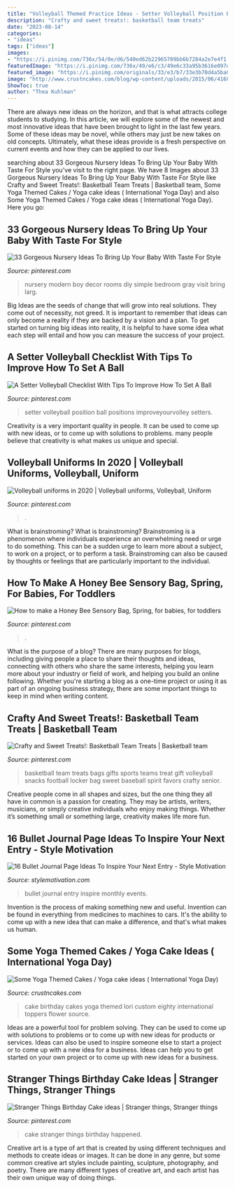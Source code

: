 ```yaml
---
title: "Volleyball Themed Practice Ideas - Setter Volleyball Position Ball Positions Improveyourvolley Setters"
description: "Crafty and sweet treats!: basketball team treats"
date: "2023-08-14"
categories:
- "ideas"
tags: ["ideas"]
images:
- "https://i.pinimg.com/736x/54/0e/d6/540ed62b22965709bb6b7284a2e7e4f1.jpg"
featuredImage: "https://i.pinimg.com/736x/49/e6/c3/49e6c33a95b3616e097dc2f270027a92.jpg"
featured_image: "https://i.pinimg.com/originals/33/e3/b7/33e3b70d4a5ba0d6a31a3b79f834582e.jpg"
image: "http://www.crustncakes.com/blog/wp-content/uploads/2015/06/41682caabff35183f30e5fbfa0f6628b-831x1024.jpg"
ShowToc: true
author: "Thea Kuhlman"
---
```



There are always new ideas on the horizon, and that is what attracts college students to studying. In this article, we will explore some of the newest and most innovative ideas that have been brought to light in the last few years. Some of these ideas may be novel, while others may just be new takes on old concepts. Ultimately, what these ideas provide is a fresh perspective on current events and how they can be applied to our lives.

	

		
searching about 33 Gorgeous Nursery Ideas To Bring Up Your Baby With Taste For Style you've visit to the right page. We have 8 Images about 33 Gorgeous Nursery Ideas To Bring Up Your Baby With Taste For Style like Crafty and Sweet Treats!: Basketball Team Treats | Basketball team, Some Yoga Themed Cakes / Yoga cake ideas ( International Yoga Day) and also Some Yoga Themed Cakes / Yoga cake ideas ( International Yoga Day). Here you go:
		
    
## 33 Gorgeous Nursery Ideas To Bring Up Your Baby With Taste For Style

<img loading=lazy src="https://i.pinimg.com/736x/54/0e/d6/540ed62b22965709bb6b7284a2e7e4f1.jpg" onerror="this.onerror=null;this.src='https://tse3.mm.bing.net/th?id=OIP.f1eFYvqE22q9feLeXCUFnAHaLG&amp;pid=15.1';" alt="33 Gorgeous Nursery Ideas To Bring Up Your Baby With Taste For Style">

_Source: pinterest.com_

>nursery modern boy decor rooms diy simple bedroom gray visit bring larg. 

	

Big Ideas are the seeds of change that will grow into real solutions. They come out of necessity, not greed. It is important to remember that ideas can only become a reality if they are backed by a vision and a plan. To get started on turning big ideas into reality, it is helpful to have some idea what each step will entail and how you can measure the success of your project.

    
## A Setter Volleyball Checklist With Tips To Improve How To Set A Ball

<img loading=lazy src="https://i.pinimg.com/736x/49/e6/c3/49e6c33a95b3616e097dc2f270027a92.jpg" onerror="this.onerror=null;this.src='https://tse1.mm.bing.net/th?id=OIP.x2QBKMtqmmdG00_TJuv6pQAAAA&amp;pid=15.1';" alt="A Setter Volleyball Checklist With Tips To Improve How To Set A Ball">

_Source: pinterest.com_

>setter volleyball position ball positions improveyourvolley setters. 

	

Creativity is a very important quality in people. It can be used to come up with new ideas, or to come up with solutions to problems. many people believe that creativity is what makes us unique and special.

    
## Volleyball Uniforms In 2020 | Volleyball Uniforms, Volleyball, Uniform

<img loading=lazy src="https://i.pinimg.com/736x/0a/67/e2/0a67e26af8e1adb52b42a5b3cde59f6a.jpg" onerror="this.onerror=null;this.src='https://tse2.mm.bing.net/th?id=OIP.uoqsy0jtNTzWes8-vjEMCQHaQB&amp;pid=15.1';" alt="Volleyball uniforms in 2020 | Volleyball uniforms, Volleyball, Uniform">

_Source: pinterest.com_

>. 

	

What is brainstroming?
What is brainstroming? Brainstroming is a phenomenon where individuals experience an overwhelming need or urge to do something. This can be a sudden urge to learn more about a subject, to work on a project, or to perform a task. Brainstroming can also be caused by thoughts or feelings that are particularly important to the individual.

    
## How To Make A Honey Bee Sensory Bag, Spring, For Babies, For Toddlers

<img loading=lazy src="https://i.pinimg.com/736x/eb/1c/ca/eb1cca754c043c3122d8f8ef592ee2fd.jpg" onerror="this.onerror=null;this.src='https://tse4.mm.bing.net/th?id=OIP.Kppjt6QLl6BujWpMJcTDfQHaO0&amp;pid=15.1';" alt="How to make a Honey Bee Sensory Bag, Spring, for babies, for toddlers">

_Source: pinterest.com_

>. 

	

What is the purpose of a blog?
There are many purposes for blogs, including giving people a place to share their thoughts and ideas, connecting with others who share the same interests, helping you learn more about your industry or field of work, and helping you build an online following. Whether you're starting a blog as a one-time project or using it as part of an ongoing business strategy, there are some important things to keep in mind when writing content.

    
## Crafty And Sweet Treats!: Basketball Team Treats | Basketball Team

<img loading=lazy src="https://i.pinimg.com/originals/33/e3/b7/33e3b70d4a5ba0d6a31a3b79f834582e.jpg" onerror="this.onerror=null;this.src='https://tse2.mm.bing.net/th?id=OIP.xN_JF0ji14aXLSARJrgxYQHaJ4&amp;pid=15.1';" alt="Crafty and Sweet Treats!: Basketball Team Treats | Basketball team">

_Source: pinterest.com_

>basketball team treats bags gifts sports teams treat gift volleyball snacks football locker bag sweet baseball spirit favors crafty senior. 

	

Creative people come in all shapes and sizes, but the one thing they all have in common is a passion for creating. They may be artists, writers, musicians, or simply creative individuals who enjoy making things. Whether it’s something small or something large, creativity makes life more fun.

    
## 16 Bullet Journal Page Ideas To Inspire Your Next Entry - Style Motivation

<img loading=lazy src="https://craftsonfire.com/wp-content/uploads/2018/01/Bullet-Journal-Ideas-Events.jpg" onerror="this.onerror=null;this.src='https://tse1.mm.bing.net/th?id=OIP.uv_2JYvQ6OoixPNioWwC_QHaHa&amp;pid=15.1';" alt="16 Bullet Journal Page Ideas To Inspire Your Next Entry - Style Motivation">

_Source: stylemotivation.com_

>bullet journal entry inspire monthly events. 

	

Invention is the process of making something new and useful. Invention can be found in everything from medicines to machines to cars. It's the ability to come up with a new idea that can make a difference, and that's what makes us human.

    
## Some Yoga Themed Cakes / Yoga Cake Ideas ( International Yoga Day)

<img loading=lazy src="http://www.crustncakes.com/blog/wp-content/uploads/2015/06/41682caabff35183f30e5fbfa0f6628b-831x1024.jpg" onerror="this.onerror=null;this.src='https://tse1.mm.bing.net/th?id=OIP.zkn_zEZ9bx_XxiwifxO9KAHaJI&amp;pid=15.1';" alt="Some Yoga Themed Cakes / Yoga cake ideas ( International Yoga Day)">

_Source: crustncakes.com_

>cake birthday cakes yoga themed lori custom eighty international toppers flower source. 

	

Ideas are a powerful tool for problem solving. They can be used to come up with solutions to problems or to come up with new ideas for products or services. Ideas can also be used to inspire someone else to start a project or to come up with a new idea for a business. Ideas can help you to get started on your own project or to come up with new ideas for a business.

    
## Stranger Things Birthday Cake Ideas | Stranger Things, Stranger Things

<img loading=lazy src="https://i.pinimg.com/736x/e5/61/9b/e5619b4208593b08dad01fb73c6e7f76.jpg" onerror="this.onerror=null;this.src='https://tse1.mm.bing.net/th?id=OIP.CGyMEPS-AINHuNXFN1tvvgHaNK&amp;pid=15.1';" alt="Stranger Things Birthday Cake ideas | Stranger things, Stranger things">

_Source: pinterest.com_

>cake stranger things birthday happened. 

	

Creative art is a type of art that is created by using different techniques and methods to create ideas or images. It can be done in any genre, but some common creative art styles include painting, sculpture, photography, and poetry. There are many different types of creative art, and each artist has their own unique way of doing things.

